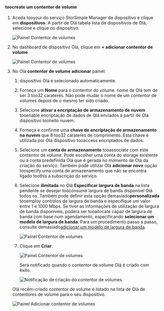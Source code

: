 <!--author=alkohli last changed: 06/22/17-->

#### <a name="toocreate-a-volume-container"></a>toocreate um contentor de volume
1. Aceda tooyour do serviço StorSimple Manager de dispositivo e clique em **dispositivos**. A partir de Olá tabela lista de dispositivos de Olá, selecione e clique no dispositivo. 

    ![Painel Contentor de volumes](./media/storsimple-8000-create-volume-container/createvolumecontainer1.png)

2. No dashboard de dispositivo Olá, clique em **+ adicionar contentor de volume**

    ![Painel Contentor de volumes](./media/storsimple-8000-create-volume-container/createvolumecontainer2.png)

3. No Olá **contentor de volume adicionar** painel:
   
   1. dispositivo Olá é selecionado automaticamente.
   2. Forneça um **Nome** para o contentor do volume. nome de Olá tem de ser 3 too32 carateres. Não pode mudar o nome de um contentor de volumes depois de o mesmo ter sido criado.
   3. Selecione **ativar a encriptação de armazenamento de nuvem** tooenable encriptação de dados de Olá enviados a partir de Olá dispositivo toohello nuvem.
   4. Forneça e confirme uma **chave de encriptação de armazenamento na nuvem** que 8 too32 carateres de comprimento. Esta chave é utilizada por Olá dispositivo tooaccess encriptados de dados.
   5. Selecione um **conta de armazenamento** tooassociate com este contentor de volume. Pode escolher uma conta do storage existente ou a conta predefinida Olá que é gerada no momento de Olá da criação do serviço. Também pode utilizar Olá **adicionar novo** opção toospecify uma conta de armazenamento que não se encontra ligado toothis a subscrição do serviço.
   6. Selecione **ilimitada** no Olá **Especificar largura de banda** na lista pendente se desejar tooconsume largura de banda disponível Olá todos os. Também pode definir esta opção demasiado**personalizada** tooemploy controlos de largura de banda e especifique um valor entre 1 e 1000 Mbps.
      Se tiver as informações de utilização de largura de banda disponíveis, poderá ser tooallocate capaz de largura de banda com base num agendamento, especificando **selecionar um modelo de largura de banda**. Para um procedimento passo a passo, consulte demasiado[adicionar um modelo de largura de banda](../articles/storsimple/storsimple-8000-manage-bandwidth-templates.md#add-a-bandwidth-template).

      ![Painel Contentor de volumes](./media/storsimple-8000-create-volume-container/createvolumecontainer6b.png)
   7. Clique em **Criar**.

        ![Painel Contentor de volumes](./media/storsimple-8000-create-volume-container/createvolumecontainer6.png)
   
       Será notificado quando o contentor de volume Olá é criado com êxito.

       ![Notificação de criação do contentor de volumes](./media/storsimple-8000-create-volume-container/createvolumecontainer8.png)

   Olá recém-criado contentor de volume é listado na lista de Olá de contentores de volume para o seu dispositivo.

   ![Painel Adicionar contentor de volumes](./media/storsimple-8000-create-volume-container/createvolumecontainer9.png)


